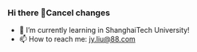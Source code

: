 ### Hi there 👋Cancel changes

- 🌱 I’m currently learning in  ShanghaiTech University!
- 📫 How to reach me: jy.liu@88.com

